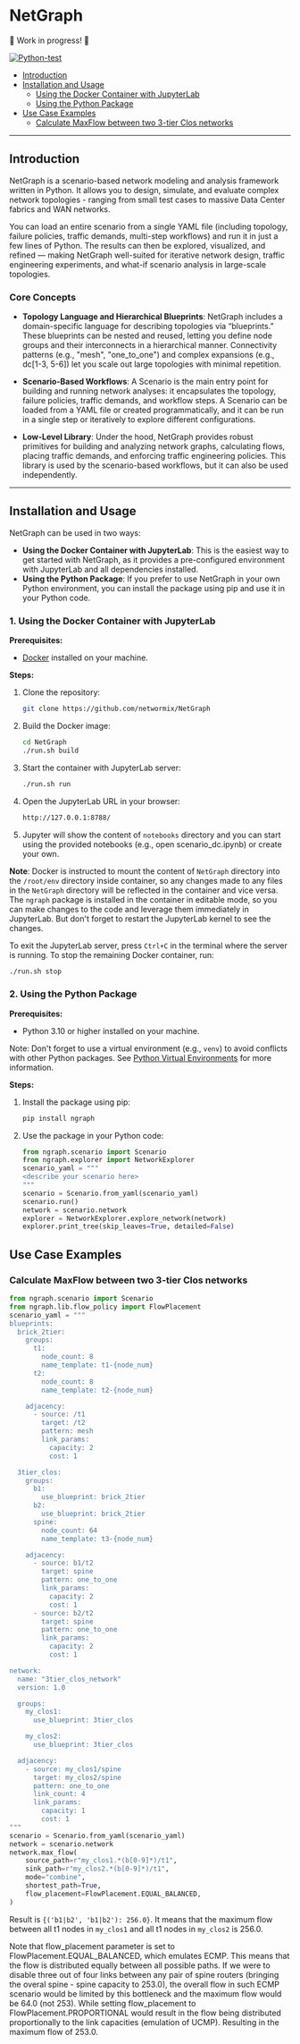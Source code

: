 # NetGraph

🚧 Work in progress! 🚧

[![Python-test](https://github.com/networmix/NetGraph/actions/workflows/python-test.yml/badge.svg?branch=main)](https://github.com/networmix/NetGraph/actions/workflows/python-test.yml)

- [Introduction](#introduction)
- [Installation and Usage](#installation-and-usage)
    - [Using the Docker Container with JupyterLab](#1-using-the-docker-container-with-jupyterlab)
    - [Using the Python Package](#2-using-the-python-package)
- [Use Case Examples](#use-case-examples)
    - [Calculate MaxFlow between two 3-tier Clos networks](#calculate-maxflow-between-two-3-tier-clos-networks)
---

## Introduction

NetGraph is a scenario-based network modeling and analysis framework written in Python. It allows you to design, simulate, and evaluate complex network topologies - ranging from small test cases to massive Data Center fabrics and WAN networks.

You can load an entire scenario from a single YAML file (including topology, failure policies, traffic demands, multi-step workflows) and run it in just a few lines of Python. The results can then be explored, visualized, and refined — making NetGraph well-suited for iterative network design, traffic engineering experiments, and what-if scenario analysis in large-scale topologies.

### Core Concepts

- **Topology Language and Hierarchical Blueprints**:
NetGraph includes a domain-specific language for describing topologies via “blueprints.” These blueprints can be nested and reused, letting you define node groups and their interconnects in a hierarchical manner. Connectivity patterns (e.g., "mesh", "one_to_one") and complex expansions (e.g., dc[1-3, 5-6]) let you scale out large topologies with minimal repetition.

- **Scenario-Based Workflows**:
A Scenario is the main entry point for building and running network analyses: it encapsulates the topology, failure policies, traffic demands, and workflow steps. A Scenario can be loaded from a YAML file or created programmatically, and it can be run in a single step or iteratively to explore different configurations.

- **Low-Level Library**:
Under the hood, NetGraph provides robust primitives for building and analyzing network graphs, calculating flows, placing traffic demands, and enforcing traffic engineering policies. This library is used by the scenario-based workflows, but it can also be used independently.

---

## Installation and Usage

NetGraph can be used in two ways:
- **Using the Docker Container with JupyterLab**: This is the easiest way to get started with NetGraph, as it provides a pre-configured environment with JupyterLab and all dependencies installed.
- **Using the Python Package**: If you prefer to use NetGraph in your own Python environment, you can install the package using pip and use it in your Python code.

### 1. Using the Docker Container with JupyterLab

**Prerequisites:**

- [Docker](https://docs.docker.com/get-docker/) installed on your machine.

**Steps:**

1. Clone the repository:

    ```bash
    git clone https://github.com/networmix/NetGraph
    ```

2. Build the Docker image:

    ```bash
    cd NetGraph
    ./run.sh build
    ```

3. Start the container with JupyterLab server:

    ```bash
    ./run.sh run
    ```

4. Open the JupyterLab URL in your browser:

    ```bash
    http://127.0.0.1:8788/
    ```

5. Jupyter will show the content of `notebooks` directory and you can start using the provided notebooks (e.g., open scenario_dc.ipynb) or create your own.

**Note**: Docker is instructed to mount the content of `NetGraph` directory into the `/root/env` directory inside container, so any changes made to any files in the `NetGraph` directory will be reflected in the container and vice versa. The `ngraph` package is installed in the container in editable mode, so you can make changes to the code and leverage them immediately in JupyterLab. But don't forget to restart the JupyterLab kernel to see the changes.

To exit the JupyterLab server, press `Ctrl+C` in the terminal where the server is running. To stop the remaining Docker container, run:

```bash
./run.sh stop
```

### 2. Using the Python Package

**Prerequisites:**

- Python 3.10 or higher installed on your machine.

Note: Don't forget to use a virtual environment (e.g., `venv`) to avoid conflicts with other Python packages. See [Python Virtual Environments](https://docs.python.org/3/library/venv.html) for more information.

**Steps:**

1. Install the package using pip:

    ```bash
    pip install ngraph
    ```

2. Use the package in your Python code:

    ```python
    from ngraph.scenario import Scenario
    from ngraph.explorer import NetworkExplorer
    scenario_yaml = """
    <describe your scenario here>
    """
    scenario = Scenario.from_yaml(scenario_yaml)
    scenario.run()
    network = scenario.network
    explorer = NetworkExplorer.explore_network(network)
    explorer.print_tree(skip_leaves=True, detailed=False)
    ```

## Use Case Examples

### Calculate MaxFlow between two 3-tier Clos networks

```python
from ngraph.scenario import Scenario
from ngraph.lib.flow_policy import FlowPlacement
scenario_yaml = """
blueprints:
  brick_2tier:
    groups:
      t1:
        node_count: 8
        name_template: t1-{node_num}
      t2:
        node_count: 8
        name_template: t2-{node_num}

    adjacency:
      - source: /t1
        target: /t2
        pattern: mesh
        link_params:
          capacity: 2
          cost: 1

  3tier_clos:
    groups:
      b1:
        use_blueprint: brick_2tier
      b2:
        use_blueprint: brick_2tier
      spine:
        node_count: 64
        name_template: t3-{node_num}

    adjacency:
      - source: b1/t2
        target: spine
        pattern: one_to_one
        link_params:
          capacity: 2
          cost: 1
      - source: b2/t2
        target: spine
        pattern: one_to_one
        link_params:
          capacity: 2
          cost: 1

network:
  name: "3tier_clos_network"
  version: 1.0

  groups:
    my_clos1:
      use_blueprint: 3tier_clos

    my_clos2:
      use_blueprint: 3tier_clos

  adjacency:
    - source: my_clos1/spine
      target: my_clos2/spine
      pattern: one_to_one
      link_count: 4
      link_params:
        capacity: 1
        cost: 1
"""
scenario = Scenario.from_yaml(scenario_yaml)
network = scenario.network
network.max_flow(
    source_path=r"my_clos1.*(b[0-9]*)/t1",
    sink_path=r"my_clos2.*(b[0-9]*)/t1",
    mode="combine",
    shortest_path=True,
    flow_placement=FlowPlacement.EQUAL_BALANCED,
)
```
Result is `{('b1|b2', 'b1|b2'): 256.0}`. It means that the maximum flow between all t1 nodes in `my_clos1` and all t1 nodes in `my_clos2` is 256.0.

Note that flow_placement parameter is set to FlowPlacement.EQUAL_BALANCED, which emulates ECMP. This means that the flow is distributed equally between all possible paths. If we were to disable three out of four links between any pair of spine routers (bringing the overal spine - spine capacity to 253.0), the overall flow in such ECMP scenario would be limited by this bottleneck and the maximum flow would be 64.0 (not 253). While setting flow_placement to FlowPlacement.PROPORTIONAL would result in the flow being distributed proportionally to the link capacities (emulation of UCMP). Resulting in the maximum flow of 253.0.